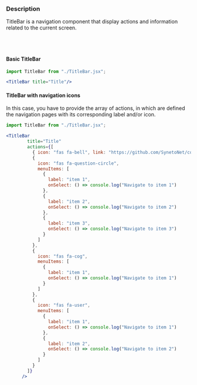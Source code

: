 ### **Description**

TitleBar is a navigation component that display actions and information related to the current screen.

<br />
<br />

#### **Basic TitleBar**

```jsx
import TitleBar from "./TitleBar.jsx";

<TitleBar title="Title"/>
```

#### **TitleBar with navigation icons**

In this case, you have to provide the array of actions, in which are defined the navigation pages with its corresponding label and/or icon.

```jsx
import TitleBar from "./TitleBar.jsx";

<TitleBar
        title="Title"
        actions={[
          { icon: "fas fa-bell", link: "https://github.com/SynetoNet/compass-react" },
          {
            icon: "fas fa-question-circle",
            menuItems: [
              {
                label: "item 1",
                onSelect: () => console.log("Navigate to item 1")
              },
              {
                label: "item 2",
                onSelect: () => console.log("Navigate to item 2")
              },
              {
                label: "item 3",
                onSelect: () => console.log("Navigate to item 3")
              }
            ]
          },
          {
            icon: "fas fa-cog",
            menuItems: [
              {
                label: "item 1",
                onSelect: () => console.log("Navigate to item 1")
              }
            ]
          },
          {
            icon: "fas fa-user",
            menuItems: [
              {
                label: "item 1",
                onSelect: () => console.log("Navigate to item 1")
              },
              {
                label: "item 2",
                onSelect: () => console.log("Navigate to item 2")
              }
            ]
          }
        ]}
      />
```
